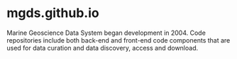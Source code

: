 # mgds.github.io

Marine Geoscience Data System began development in 2004. Code repositories include both back-end and front-end code components that are used for data curation and data discovery, access and download.
